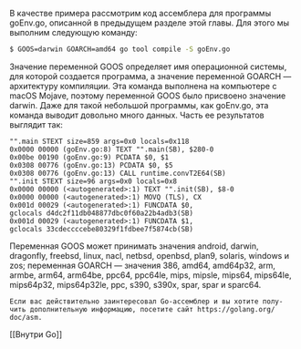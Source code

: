 В качестве примера рассмотрим код ассемблера для программы goEnv.go, описанной в предыдущем разделе этой главы. Для этого мы выполним следующую команду:

```bash
$ GOOS=darwin GOARCH=amd64 go tool compile -S goEnv.go
```

Значение переменной GOOS определяет имя операционной системы, для которой  создается программа, а значение переменной GOARCH — архитектуру компиляции.  Эта команда выполнена на компьютере с macOS Mojave, поэтому переменной GOOS  было присвоено значение darwin.  Даже для такой небольшой программы, как goEnv.go, эта команда выводит довольно много данных. Часть ее результатов выглядит так:

```
"".main STEXT size=859 args=0x0 locals=0x118  
0x0000 00000 (goEnv.go:8) TEXT "".main(SB), $280-0  
0x00be 00190 (goEnv.go:9) PCDATA $0, $1  
0x0308 00776 (goEnv.go:13) PCDATA $0, $5  
0x0308 00776 (goEnv.go:13) CALL runtime.convT2E64(SB)  
"".init STEXT size=96 args=0x0 locals=0x8  
0x0000 00000 (<autogenerated>:1) TEXT "".init(SB), $8-0  
0x0000 00000 (<autogenerated>:1) MOVQ (TLS), CX  
0x001d 00029 (<autogenerated>:1) FUNCDATA $0,  
gclocals d4dc2f11db048877dbc0f60a22b4adb3(SB)  
0x001d 00029 (<autogenerated>:1) FUNCDATA $1,  
gclocals 33cdeccccebe80329f1fdbee7f5874cb(SB)
```

Переменная GOOS может принимать значения android, darwin, dragonfly, freebsd, linux, nacl, netbsd, openbsd, plan9, solaris, windows и zos; переменная GOARCH — значения 386, amd64, amd64p32, arm, armbe, arm64, arm64be, ppc64, ppc64le, mips, mipsle, mips64, mips64le, mips64p32, mips64p32le, ppc, s390, s390x, spar, spar и sparc64.

	Если вас действительно заинтересовал Go-ассемблер и вы хотите полу-  
	чить дополнительную информацию, посетите сайт https://golang.org/  
	doc/asm.

[[Внутри Go]]